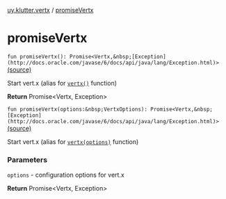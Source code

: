 [uy.klutter.vertx](index.md) / [promiseVertx](.)


# promiseVertx
`fun promiseVertx(): Promise<Vertx,&nbsp;[Exception](http://docs.oracle.com/javase/6/docs/api/java/lang/Exception.html)>` [(source)](https://github.com/kohesive/klutter/blob/master/vertx3-jdk8/src/main/kotlin/uy/klutter/vertx/Vertx.kt#L44)

Start vert.x (alias for [`vertx()`](vertx.md) function)

**Return**
Promise<Vertx, Exception>


`fun promiseVertx(options:&nbsp;VertxOptions): Promise<Vertx,&nbsp;[Exception](http://docs.oracle.com/javase/6/docs/api/java/lang/Exception.html)>` [(source)](https://github.com/kohesive/klutter/blob/master/vertx3-jdk8/src/main/kotlin/uy/klutter/vertx/Vertx.kt#L72)

Start vert.x (alias for [`vertx(options)`](vertx.md) function)

### Parameters
`options` - configuration options for vert.x

**Return**
Promise<Vertx, Exception>


